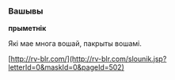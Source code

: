 ### Вашывы
**прыметнік**

Які мае многа вошай, пакрыты вошамі.

<a rel="author">[http://rv-blr.com/](http://rv-blr.com/slounik.jsp?letterId=0&maskId=0&pageId=502)</a>
